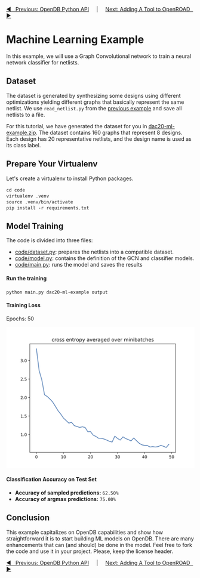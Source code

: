 [:arrow_backward: &nbsp; Previous: OpenDB Python API](../7_opendb_python_api) &nbsp;&nbsp;&nbsp;&nbsp;|&nbsp;&nbsp;&nbsp;&nbsp;        [Next: Adding A Tool to OpenROAD &nbsp; :arrow_forward:](../9_adding_a_tool_example)

# Machine Learning Example

In this example, we will use a Graph Convolutional network to train a neural network classifier for netlists.

## Dataset

The dataset is generated by synthesizing some designs using different optimizations yielding different graphs that basically represent the same netlist. We use `read_netlist.py` from the [previous example](../7_opendb_python_api/data/read_netlist.py) and save all netlists to a file.

For this tutorial, we have generated the dataset for you in [dac20-ml-example.zip](data/dac20-ml-example.zip). The dataset contains 160 graphs that represent 8 designs. Each design has 20 representative netlists, and the design name is used as its class label.

## Prepare Your Virtualenv

Let's create a virtualenv to install Python packages.

```Shell
cd code
virtualenv .venv
source .venv/bin/activate
pip install -r requirements.txt
```

## Model Training

The code is divided into three files:

* [code/dataset.py](code/dataset.py): prepares the netlists into a compatible dataset.
* [code/model.py](code/model.py): contains the definition of the GCN and classifier models.
* [code/main.py](code/main.py): runs the model and saves the results

#### Run the training

`python main.py dac20-ml-example output`

#### Training Loss

Epochs: 50

![](img/training-loss.png)

#### Classification Accuracy on Test Set

* **Accuracy of sampled predictions:** `62.50%`
* **Accuracy of argmax predictions:** `75.00%`

## Conclusion

This example capitalizes on OpenDB capabilities and show how straightforward it is to start building ML models on OpenDB. There are many enhancements that can (and should) be done in the model. Feel free to fork the code and use it in your project. Please, keep the license header.

[:arrow_backward: &nbsp; Previous: OpenDB Python API](../7_opendb_python_api) &nbsp;&nbsp;&nbsp;&nbsp;|&nbsp;&nbsp;&nbsp;&nbsp;        [Next: Adding A Tool to OpenROAD &nbsp; :arrow_forward:](../9_adding_a_tool_example)